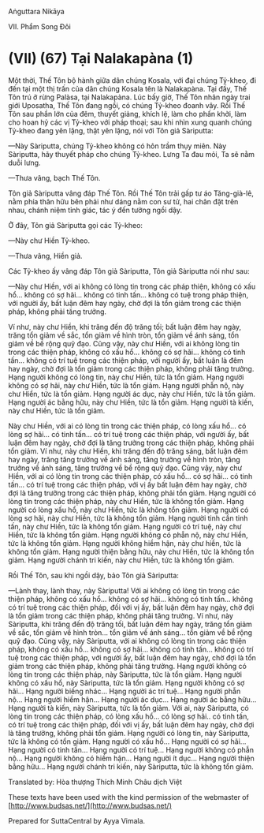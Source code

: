 Aṅguttara Nikāya

VII. Phẩm Song Ðôi

# (VII) (67) Tại Nalakapàna (1)

Một thời, Thế Tôn bộ hành giữa dân chúng Kosala, với đại chúng Tỷ-kheo, đi đến tại một thị trấn của dân chúng Kosala tên là Nalakapàna. Tại đấy, Thế Tôn trú ở rừng Palàsa, tại Nalakapàna. Lúc bấy giờ, Thế Tôn nhân ngày trai giới Uposatha, Thế Tôn đang ngồi, có chúng Tỷ-kheo đoanh vây. Rồi Thế Tôn sau phần lớn của đêm, thuyết giảng, khích lệ, làm cho phấn khởi, làm cho hoan hỷ các vị Tỷ-kheo với pháp thoại; sau khi nhìn xung quanh chúng Tỷ-kheo đang yên lặng, thật yên lặng, nói với Tôn giả Sàriputta:

—Này Sàriputta, chúng Tỷ-kheo không có hôn trầm thụy miên. Này Sàriputta, hãy thuyết pháp cho chúng Tỷ-kheo. Lưng Ta đau mỏi, Ta sẽ nằm duỗi lưng.

—Thưa vâng, bạch Thế Tôn.

Tôn giả Sàriputta vâng đáp Thế Tôn. Rồi Thế Tôn trải gấp tư áo Tăng-già-lê, nằm phía thân hữu bên phải như dáng nằm con sư tử, hai chân đặt trên nhau, chánh niệm tỉnh giác, tác ý đến tưởng ngồi dậy.

Ở đây, Tôn giả Sàriputta gọi các Tỷ-kheo:

—Này chư Hiền Tỷ-kheo.

—Thưa vâng, Hiền giả.

Các Tỷ-kheo ấy vâng đáp Tôn giả Sàriputta, Tôn giả Sàriputta nói như sau:

—Này chư Hiền, với ai không có lòng tin trong các pháp thiện, không có xấu hổ... không có sợ hãi... không có tinh tấn... không có tuệ trong pháp thiện, với người ấy, bất luận đêm hay ngày, chờ đợi là tổn giảm trong các thiện pháp, không phải tăng trưởng.

Ví như, này chư Hiền, khi trăng đến độ trăng tối; bất luận đêm hay ngày, trăng tổn giảm về sắc, tổn giảm về hình tròn, tổn giảm về ánh sáng, tổn giảm về bề rộng quỹ đạo. Cũng vậy, này chư Hiền, với ai không lòng tin trong các thiện pháp, không có xấu hổ... không có sợ hãi... không có tinh tấn... không có trí tuệ trong các thiện pháp, với người ấy, bất luận là đêm hay ngày, chờ đợi là tổn giảm trong các thiện pháp, không phải tăng trưởng. Hạng người không có lòng tin, này chư Hiền, tức là tổn giảm. Hạng người không có sợ hãi, này chư Hiền, tức là tổn giảm. Hạng người phẫn nộ, này chư Hiền, tức là tổn giảm. Hạng người ác dục, này chư Hiền, tức là tổn giảm. Hạng người ác bằng hữu, này chư Hiền, tức là tổn giảm. Hạng người tà kiến, này chư Hiền, tức là tổn giảm.

Này chư Hiền, với ai có lòng tin trong các thiện pháp, có lòng xấu hổ... có lòng sợ hãi... có tinh tấn... có trí tuệ trong các thiện pháp, với người ấy, bất luận đêm hay ngày, chờ đợi là tăng trưởng trong các thiện pháp, không phải tổn giảm. Ví như, này chư Hiền, khi trăng đến độ trăng sáng, bất luận đêm hay ngày, trăng tăng trưởng về ánh sáng, tăng trưởng về hình tròn, tăng trưởng về ánh sáng, tăng trưởng về bề rộng quỹ đạo. Cũng vậy, này chư Hiền, với ai có lòng tin trong các thiện pháp, có xấu hổ... có sợ hãi... có tinh tấn... có trí tuệ trong các thiện pháp, với vị ấy bất luận đêm hay ngày, chờ đợi là tăng trưởng trong các thiện pháp, không phải tổn giảm. Hạng người có lòng tin trong các thiện pháp, này chư Hiền, tức là không tổn giảm. Hạng người có lòng xấu hổ, này chư Hiền, tức là không tổn giảm. Hạng người có lòng sợ hãi, này chư Hiền, tức là không tổn giảm. Hạng người tinh cần tinh tấn, này chư Hiền, tức là không tổn giảm. Hạng người có trí tuệ, này chư Hiền, tức là không tổn giảm. Hạng người không có phẫn nộ, này chư Hiền, tức là không tổn giảm. Hạng người không hiềm hận, này chư hiền, tức là không tổn giảm. Hạng người thiện bằng hữu, này chư Hiền, tức là không tổn giảm. Hạng người chánh tri kiến, này chư Hiền, tức là không tổn giảm.

Rồi Thế Tôn, sau khi ngồi dậy, bảo Tôn giả Sàriputta:

—Lành thay, lành thay, này Sàriputta! Với ai không có lòng tin trong các thiện pháp, không có xấu hổ... không có sợ hãi... không có tinh tấn... không có trí tuệ trong các thiện pháp, đối với vị ấy, bất luận đêm hay ngày, chờ đợi là tổn giảm trong các thiện pháp, không phải tăng trưởng. Ví như, này Sàriputta, khi trăng đến độ trăng tối, bất luận đêm hay ngày, trăng tổn giảm về sắc, tổn giảm về hình tròn... tổn giảm về ánh sáng... tổn giảm về bề rộng quỹ đạo. Cũng vậy, này Sàriputta, với ai không có lòng tin trong các thiện pháp, không có xấu hổ... không có sợ hãi... không có tinh tấn... không có trí tuệ trong các thiện pháp, với người ấy, bất luận đêm hay ngày, chờ đợi là tổn giảm trong các thiện pháp, không phải tăng trưởng. Hạng người không có lòng tin trong các thiện pháp, này Sàriputta, tức là tổn giảm. Hạng người không có xấu hổ, này Sàriputta, tức là tổn giảm. Hạng người không có sợ hãi... Hạng người biếng nhác... Hạng người ác trí tuệ... Hạng người phẫn nộ... Hạng người hiềm hận... Hạng người ác dục... Hạng người ác bằng hữu... Hạng người tà kiến, này Sàriputta, tức là tổn giảm. Với ai, này Sàriputta, có lòng tin trong các thiện pháp, có lòng xấu hổ... có lòng sợ hãi.. có tinh tấn, có trí tuệ trong các thiện pháp, đối với vị ấy, bất luận đêm hay ngày, chờ đợi là tăng trưởng, không phải tổn giảm. Hạng người có lòng tin, này Sàriputta, tức là không có tổn giảm. Hạng người có xấu hổ... Hạng người có sợ hãi... Hạng người có tinh tấn... Hạng người có trí tuệ... Hạng người không có phẫn nộ... Hạng người không có hiềm hận... Hạng người ít dục... Hạng người thiện bằng hữu... Hạng người chánh tri kiến, này Sàriputta, tức là không tổn giảm.

Translated by: Hòa thượng Thích Minh Châu dịch Việt

These texts have been used with the kind permission of the webmaster of [http://www.budsas.net/](http://www.budsas.net/)

Prepared for SuttaCentral by Ayya Vimala.